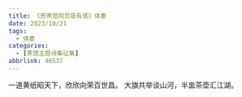 ```yaml
---
title: 《思茶馆网页版有感》体委
date: 2023/10/21
tags:
  - 体委
categories:
  - [茶馆主题诗集征集]
abbrlink: 46537
---
```

一道黄纸昭天下，欣欣向荣百世昌。
大旗共举谈山河，半盅茶壶汇江湖。

